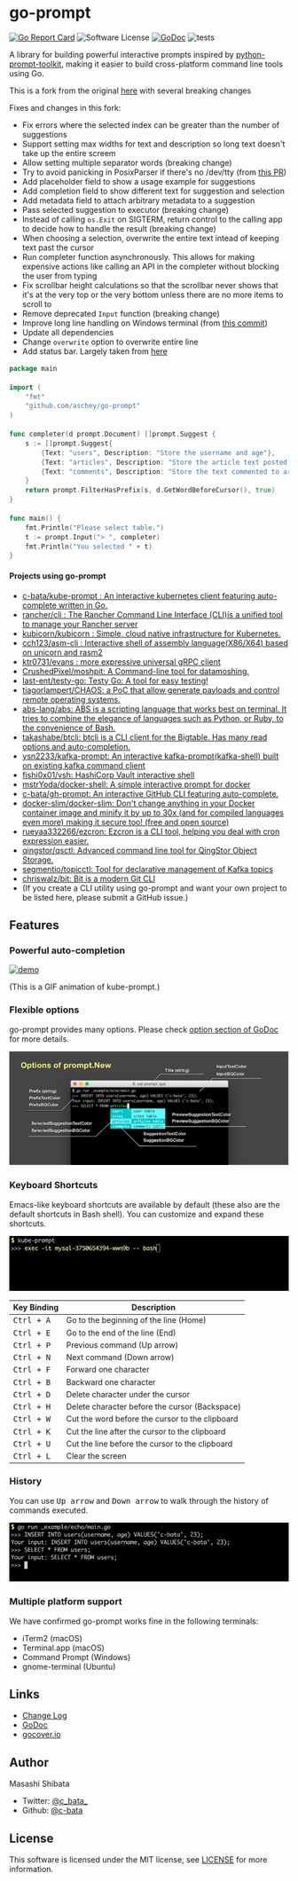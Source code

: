 # go-prompt

[![Go Report Card](https://goreportcard.com/badge/github.com/aschey/go-prompt)](https://goreportcard.com/report/github.com/aschey/go-prompt)
![Software License](https://img.shields.io/badge/license-MIT-brightgreen.svg?style=flat-square)
[![GoDoc](https://godoc.org/github.com/aschey/go-prompt?status.svg)](https://godoc.org/github.com/aschey/go-prompt)
![tests](https://github.com/aschey/go-prompt/workflows/tests/badge.svg)

A library for building powerful interactive prompts inspired by [python-prompt-toolkit](https://github.com/jonathanslenders/python-prompt-toolkit),
making it easier to build cross-platform command line tools using Go.

This is a fork from the original [here](https://github.com/c-bata/go-prompt) with several breaking changes

Fixes and changes in this fork:

- Fix errors where the selected index can be greater than the number of suggestions
- Support setting max widths for text and description so long text doesn't take up the entire screem
- Allow setting multiple separator words (breaking change)
- Try to avoid panicking in PosixParser if there's no /dev/tty (from [this PR](https://github.com/c-bata/go-prompt/pull/185))
- Add placeholder field to show a usage example for suggestions
- Add completion field to show different text for suggestion and selection
- Add metadata field to attach arbitrary metadata to a suggestion
- Pass selected suggestion to executor (breaking change)
- Instead of calling `os.Exit` on SIGTERM, return control to the calling app to decide how to handle the result (breaking change)
- When choosing a selection, overwrite the entire text intead of keeping text past the cursor
- Run completer function asynchronously. This allows for making expensive actions like calling an API in the completer without blocking the user from typing
- Fix scrollbar height calculations so that the scrollbar never shows that it's at the very top or the very bottom unless there are no more items to scroll to
- Remove deprecated `Input` function (breaking change)
- Improve long line handling on Windows terminal (from [this commit](https://github.com/rbergman/go-prompt/commit/fa57cdc8094003d5ad7e93dcdbdded9fb168cce9))
- Update all dependencies
- Change `overwrite` option to overwrite entire line
- Add status bar. Largely taken from [here](https://github.com/daichi-m/go-prompt/pull/1)

```go
package main

import (
	"fmt"
	"github.com/aschey/go-prompt"
)

func completer(d prompt.Document) []prompt.Suggest {
	s := []prompt.Suggest{
		{Text: "users", Description: "Store the username and age"},
		{Text: "articles", Description: "Store the article text posted by user"},
		{Text: "comments", Description: "Store the text commented to articles"},
	}
	return prompt.FilterHasPrefix(s, d.GetWordBeforeCursor(), true)
}

func main() {
	fmt.Println("Please select table.")
	t := prompt.Input("> ", completer)
	fmt.Println("You selected " + t)
}
```

#### Projects using go-prompt

- [c-bata/kube-prompt : An interactive kubernetes client featuring auto-complete written in Go.](https://github.com/c-bata/kube-prompt)
- [rancher/cli : The Rancher Command Line Interface (CLI)is a unified tool to manage your Rancher server](https://github.com/rancher/cli)
- [kubicorn/kubicorn : Simple, cloud native infrastructure for Kubernetes.](https://github.com/kubicorn/kubicorn)
- [cch123/asm-cli : Interactive shell of assembly language(X86/X64) based on unicorn and rasm2](https://github.com/cch123/asm-cli)
- [ktr0731/evans : more expressive universal gRPC client](https://github.com/ktr0731/evans)
- [CrushedPixel/moshpit: A Command-line tool for datamoshing.](https://github.com/CrushedPixel/moshpit)
- [last-ent/testy-go: Testy Go: A tool for easy testing!](https://github.com/last-ent/testy-go)
- [tiagorlampert/CHAOS: a PoC that allow generate payloads and control remote operating systems.](https://github.com/tiagorlampert/CHAOS)
- [abs-lang/abs: ABS is a scripting language that works best on terminal. It tries to combine the elegance of languages such as Python, or Ruby, to the convenience of Bash.](https://github.com/abs-lang/abs)
- [takashabe/btcli: btcli is a CLI client for the Bigtable. Has many read options and auto-completion.](https://github.com/takashabe/btcli)
- [ysn2233/kafka-prompt: An interactive kafka-prompt(kafka-shell) built on existing kafka command client](https://github.com/ysn2233/kafka-prompt)
- [fishi0x01/vsh: HashiCorp Vault interactive shell](https://github.com/fishi0x01/vsh)
- [mstrYoda/docker-shell: A simple interactive prompt for docker](https://github.com/mstrYoda/docker-shell)
- [c-bata/gh-prompt: An interactive GitHub CLI featuring auto-complete.](https://github.com/c-bata/gh-prompt)
- [docker-slim/docker-slim: Don't change anything in your Docker container image and minify it by up to 30x (and for compiled languages even more) making it secure too! (free and open source)](https://github.com/docker-slim/docker-slim)
- [rueyaa332266/ezcron: Ezcron is a CLI tool, helping you deal with cron expression easier.](https://github.com/rueyaa332266/ezcron)
- [qingstor/qsctl: Advanced command line tool for QingStor Object Storage.](https://github.com/qingstor/qsctl)
- [segmentio/topicctl: Tool for declarative management of Kafka topics](https://github.com/segmentio/topicctl)
- [chriswalz/bit: Bit is a modern Git CLI](https://github.com/chriswalz/bit)
- (If you create a CLI utility using go-prompt and want your own project to be listed here, please submit a GitHub issue.)

## Features

### Powerful auto-completion

[![demo](https://github.com/c-bata/assets/raw/master/go-prompt/kube-prompt.gif)](https://github.com/c-bata/kube-prompt)

(This is a GIF animation of kube-prompt.)

### Flexible options

go-prompt provides many options. Please check [option section of GoDoc](https://godoc.org/github.com/aschey/go-prompt#Option) for more details.

[![options](https://github.com/c-bata/assets/raw/master/go-prompt/prompt-options.png)](#flexible-options)

### Keyboard Shortcuts

Emacs-like keyboard shortcuts are available by default (these also are the default shortcuts in Bash shell).
You can customize and expand these shortcuts.

[![keyboard shortcuts](https://github.com/c-bata/assets/raw/master/go-prompt/keyboard-shortcuts.gif)](#keyboard-shortcuts)

| Key Binding         | Description                                     |
| ------------------- | ----------------------------------------------- |
| <kbd>Ctrl + A</kbd> | Go to the beginning of the line (Home)          |
| <kbd>Ctrl + E</kbd> | Go to the end of the line (End)                 |
| <kbd>Ctrl + P</kbd> | Previous command (Up arrow)                     |
| <kbd>Ctrl + N</kbd> | Next command (Down arrow)                       |
| <kbd>Ctrl + F</kbd> | Forward one character                           |
| <kbd>Ctrl + B</kbd> | Backward one character                          |
| <kbd>Ctrl + D</kbd> | Delete character under the cursor               |
| <kbd>Ctrl + H</kbd> | Delete character before the cursor (Backspace)  |
| <kbd>Ctrl + W</kbd> | Cut the word before the cursor to the clipboard |
| <kbd>Ctrl + K</kbd> | Cut the line after the cursor to the clipboard  |
| <kbd>Ctrl + U</kbd> | Cut the line before the cursor to the clipboard |
| <kbd>Ctrl + L</kbd> | Clear the screen                                |

### History

You can use <kbd>Up arrow</kbd> and <kbd>Down arrow</kbd> to walk through the history of commands executed.

[![History](https://github.com/c-bata/assets/raw/master/go-prompt/history.gif)](#history)

### Multiple platform support

We have confirmed go-prompt works fine in the following terminals:

- iTerm2 (macOS)
- Terminal.app (macOS)
- Command Prompt (Windows)
- gnome-terminal (Ubuntu)

## Links

- [Change Log](./CHANGELOG.md)
- [GoDoc](http://godoc.org/github.com/aschey/go-prompt)
- [gocover.io](https://gocover.io/github.com/aschey/go-prompt)

## Author

Masashi Shibata

- Twitter: [@c_bata\_](https://twitter.com/c_bata_/)
- Github: [@c-bata](https://github.com/c-bata/)

## License

This software is licensed under the MIT license, see [LICENSE](./LICENSE) for more information.
